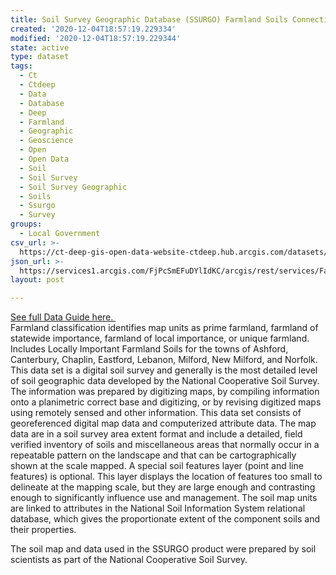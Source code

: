 ```yaml
---
title: Soil Survey Geographic Database (SSURGO) Farmland Soils Connecticut
created: '2020-12-04T18:57:19.229334'
modified: '2020-12-04T18:57:19.229344'
state: active
type: dataset
tags:
  - Ct
  - Ctdeep
  - Data
  - Database
  - Deep
  - Farmland
  - Geographic
  - Geoscience
  - Open
  - Open Data
  - Soil
  - Soil Survey
  - Soil Survey Geographic
  - Soils
  - Ssurgo
  - Survey
groups:
  - Local Government
csv_url: >-
  https://ct-deep-gis-open-data-website-ctdeep.hub.arcgis.com/datasets/7128ab92519549cfacefa377b8d09481_0.csv?outSR=%7B%22latestWkid%22%3A2234%2C%22wkid%22%3A102656%7D
json_url: >-
  https://services1.arcgis.com/FjPcSmEFuDYlIdKC/arcgis/rest/services/Farmland_Soils_Connecticut_SSURGO/FeatureServer/0
layout: post

---
```

<div><a href='https://cteco.uconn.edu/guides/Soils_Farmland.htm' rel='nofollow ugc' target='_blank'>See full Data Guide here. </a><br /></div>Farmland classification identifies map units as prime farmland, farmland of statewide importance, farmland of local importance, or unique farmland. Includes Locally Important Farmland Soils for the towns of Ashford, Canterbury, Chaplin, Eastford, Lebanon, Milford, New Milford, and Norfolk. This data set is a digital soil survey and generally is the most detailed level of soil geographic data developed by the National Cooperative Soil Survey. The information was prepared by digitizing maps, by compiling information onto a planimetric correct base and digitizing, or by revising digitized maps using remotely sensed and other information.
This data set consists of georeferenced digital map data and computerized attribute data. The map data are in a soil survey area extent format and include a detailed, field verified inventory of soils and miscellaneous areas that normally occur in a repeatable pattern on the landscape and that can be cartographically shown at the scale mapped. A special soil features layer (point and line features) is optional. This layer displays the location of features too small to delineate at the mapping scale, but they are large enough and contrasting enough to significantly influence use and management. The soil map units are linked to attributes in the National Soil Information System relational database, which gives the proportionate extent of the component soils and their properties.

The soil map and data used in the SSURGO product were prepared by soil scientists as part of the National Cooperative Soil Survey.

